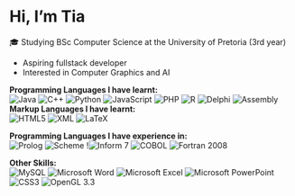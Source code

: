 # Hi, I’m Tia
🎓 Studying BSc Computer Science at the University of Pretoria (3rd year)
- Aspiring fullstack developer
- Interested in Computer Graphics and AI

**Programming Languages I have learnt:**  
![Java](https://img.shields.io/badge/Java-007396?style=for-the-badge&logo=java&logoColor=white)  ![C++](https://img.shields.io/badge/C++-00599C?style=for-the-badge&logo=c%2B%2B&logoColor=white)  ![Python](https://img.shields.io/badge/Python-3776AB?style=for-the-badge&logo=python&logoColor=white)  ![JavaScript](https://img.shields.io/badge/JavaScript-F7DF1E?style=for-the-badge&logo=javascript&logoColor=black)  ![PHP](https://img.shields.io/badge/PHP-777BB4?style=for-the-badge&logo=php&logoColor=white)  ![R](https://img.shields.io/badge/R-276DC3?style=for-the-badge&logo=r&logoColor=white) ![Delphi](https://img.shields.io/badge/Delphi-EE1F35?style=for-the-badge&logo=delphi&logoColor=white) ![Assembly](https://img.shields.io/badge/Assembly-8E05C2?style=for-the-badge&logo=assemblyscript&logoColor=white)  
**Markup Languages I have learnt:**  
![HTML5](https://img.shields.io/badge/HTML5-E34F26?style=for-the-badge&logo=html5&logoColor=white) ![XML](https://img.shields.io/badge/XML-000000?style=for-the-badge&logo=xml&logoColor=white) ![LaTeX](https://img.shields.io/badge/LaTeX-008080?style=for-the-badge&logo=latex&logoColor=white)

**Programming Languages I have experience in:**  
![Prolog](https://img.shields.io/badge/Prolog-FF6C00?style=for-the-badge&logo=swi-prolog&logoColor=white) ![Scheme](https://img.shields.io/badge/Scheme-3C5DAA?style=for-the-badge&logo=racket&logoColor=white)  !![Inform 7](https://img.shields.io/badge/Inform_7-6D1E7F?style=for-the-badge) ![COBOL](https://img.shields.io/badge/COBOL-004B99?style=for-the-badge&logo=cobol&logoColor=white) ![Fortran 2008](https://img.shields.io/badge/Fortran_2008-734F96?style=for-the-badge&logo=fortran&logoColor=white)  

**Other Skills:**  
![MySQL](https://img.shields.io/badge/MySQL-4479A1?style=for-the-badge&logo=mysql&logoColor=white) ![Microsoft Word](https://img.shields.io/badge/Microsoft_Word-2B579A?style=for-the-badge&logo=microsoft-word&logoColor=white) ![Microsoft Excel](https://img.shields.io/badge/Microsoft_Excel-217346?style=for-the-badge&logo=microsoft-excel&logoColor=white) ![Microsoft PowerPoint](https://img.shields.io/badge/Microsoft_PowerPoint-B7472A?style=for-the-badge&logo=microsoft-powerpoint&logoColor=white) ![CSS3](https://img.shields.io/badge/CSS3-1572B6?style=for-the-badge&logo=css3&logoColor=white) ![OpenGL 3.3](https://img.shields.io/badge/OpenGL_3.3-5586A4?style=for-the-badge&logo=opengl&logoColor=white)


<!---
Tia-H/Tia-H is a ✨ special ✨ repository because its `README.md` (this file) appears on your GitHub profile.
You can click the Preview link to take a look at your changes.
--->
